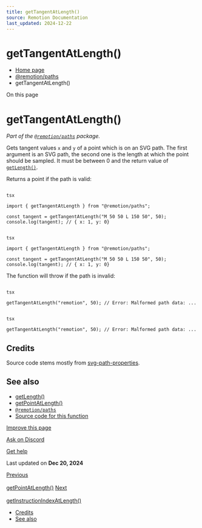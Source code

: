 ```yaml
---
title: getTangentAtLength()
source: Remotion Documentation
last_updated: 2024-12-22
---
```


# getTangentAtLength()

- [Home page](/)
- [@remotion/paths](/docs/paths/)
- getTangentAtLength()

On this page

# getTangentAtLength()

_Part of the [`@remotion/paths`](/docs/paths) package._

Gets tangent values `x` and `y` of a point which is on an SVG path. The first argument is an SVG path, the second one is the length at which the point should be sampled. It must be between 0 and the return value of [`getLength()`](/docs/paths/get-length).

Returns a point if the path is valid:

```

tsx

import { getTangentAtLength } from "@remotion/paths";

const tangent = getTangentAtLength("M 50 50 L 150 50", 50);
console.log(tangent); // { x: 1, y: 0}
```

```

tsx

import { getTangentAtLength } from "@remotion/paths";

const tangent = getTangentAtLength("M 50 50 L 150 50", 50);
console.log(tangent); // { x: 1, y: 0}
```

The function will throw if the path is invalid:

```

tsx

getTangentAtLength("remotion", 50); // Error: Malformed path data: ...
```

```

tsx

getTangentAtLength("remotion", 50); // Error: Malformed path data: ...
```

## Credits [​](\#credits "Direct link to Credits")

Source code stems mostly from [svg-path-properties](https://www.npmjs.com/package/svg-path-properties).

## See also [​](\#see-also "Direct link to See also")

- [getLength()](/docs/paths/get-length)
- [getPointAtLength()](/docs/paths/get-point-at-length)
- [`@remotion/paths`](/docs/paths)
- [Source code for this function](https://github.com/remotion-dev/remotion/blob/main/packages/paths/src/get-tangent-at-length.ts)

[Improve this page](https://github.com/remotion-dev/remotion/edit/main/packages/docs/docs/paths/get-tangent-at-length.mdx)

[Ask on Discord](https://remotion.dev/discord)

[Get help](/docs/get-help)

Last updated on **Dec 20, 2024**

[Previous\
\
getPointAtLength()](/docs/paths/get-point-at-length) [Next\
\
getInstructionIndexAtLength()](/docs/paths/get-instruction-index-at-length)

- [Credits](#credits)
- [See also](#see-also)
